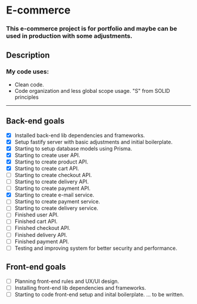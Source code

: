# E-commerce
### This e-commerce project is for portfolio and maybe can be used in production with some adjustments.
## Description
### My code uses:
- Clean code.
- Code organization and less global scope usage.
"S" from SOLID principles
----------
## Back-end goals
- [x] Installed back-end lib dependencies and frameworks.
- [x] Setup fastify server with basic adjustments and initial boilerplate.
- [x] Starting to setup database models using Prisma.
- [x] Starting to create user API.
- [x] Starting to create product API.
- [x] Starting to create cart API.
- [ ] Starting to create checkout API.
- [ ] Starting to create delivery API. 
- [ ] Starting to create payment API.
- [x] Starting to create e-mail service.
- [ ] Starting to create payment service.
- [ ] Starting to create delivery service.
- [ ] Finished user API.
- [ ] Finished cart API.
- [ ] Finished checkout API.
- [ ] Finished delivery API.
- [ ] Finished payment API.
- [ ] Testing and improving system for better security and performance.

## Front-end goals

- [ ] Planning front-end rules and UX/UI design.
- [ ] Installing front-end lib dependencies and frameworks.
- [ ] Starting to code front-end setup and inital boilerplate.
... to be written.